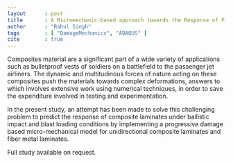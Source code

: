 ```yaml
---
layout      : post
title       : A Micromechanic-based approach towards the Response of Fiber-reinforced Composite Laminates under ballistic impact and blast loading
author      : "Rahul Singh"
tags        : [ "DamageMechanics", "ABAQUS" ]
cite        : true
---
```


<span class="dropcap">C</span>omposites material are a significant part of a wide variety of applications such as bulletproof vests of soldiers on a battlefield to the passenger jet airliners. The dynamic and multitudinous forces of nature acting on these composites push the materials towards complex deformations, answers to which involves extensive work using numerical techniques, in order to save the expenditure involved in testing and experimentation. 

In the present study, an attempt has been made to solve this challenging problem to predict the response of composite laminates under ballistic impact and blast loading conditions by implementing a progressive damage based micro-mechanical model for unidirectional composite laminates and fiber metal laminates.

Full study available on request.